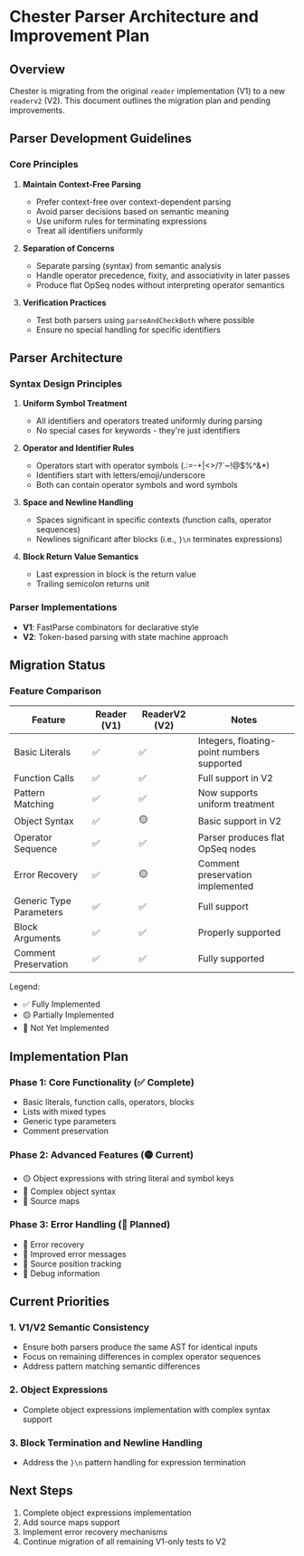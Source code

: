 # Chester Parser Architecture and Improvement Plan

## Overview

Chester is migrating from the original `reader` implementation (V1) to a new `readerv2` (V2). This document outlines the migration plan and pending improvements.

## Parser Development Guidelines

### Core Principles

1. **Maintain Context-Free Parsing**
   - Prefer context-free over context-dependent parsing
   - Avoid parser decisions based on semantic meaning
   - Use uniform rules for terminating expressions
   - Treat all identifiers uniformly

2. **Separation of Concerns**
   - Separate parsing (syntax) from semantic analysis
   - Handle operator precedence, fixity, and associativity in later passes
   - Produce flat OpSeq nodes without interpreting operator semantics

3. **Verification Practices**
   - Test both parsers using `parseAndCheckBoth` where possible
   - Ensure no special handling for specific identifiers

## Parser Architecture

### Syntax Design Principles

1. **Uniform Symbol Treatment**
   - All identifiers and operators treated uniformly during parsing
   - No special cases for keywords - they're just identifiers

2. **Operator and Identifier Rules**
   - Operators start with operator symbols (.:=-+\|<>/?`~!@$%^&*)
   - Identifiers start with letters/emoji/underscore
   - Both can contain operator symbols and word symbols

3. **Space and Newline Handling**
   - Spaces significant in specific contexts (function calls, operator sequences)
   - Newlines significant after blocks (i.e., `}\n` terminates expressions)

4. **Block Return Value Semantics**
   - Last expression in block is the return value
   - Trailing semicolon returns unit

### Parser Implementations

- **V1**: FastParse combinators for declarative style
- **V2**: Token-based parsing with state machine approach

## Migration Status

### Feature Comparison

| Feature | Reader (V1) | ReaderV2 (V2) | Notes |
|---------|-------------|---------------|-------|
| Basic Literals | ✅ | ✅ | Integers, floating-point numbers supported |
| Function Calls | ✅ | ✅ | Full support in V2 |
| Pattern Matching | ✅ | ✅ | Now supports uniform treatment |
| Object Syntax | ✅ | 🟡 | Basic support in V2 |
| Operator Sequence | ✅ | ✅ | Parser produces flat OpSeq nodes |
| Error Recovery | ✅ | 🟡 | Comment preservation implemented |
| Generic Type Parameters | ✅ | ✅ | Full support |
| Block Arguments | ✅ | ✅ | Properly supported |
| Comment Preservation | ✅ | ✅ | Fully supported |

Legend:
- ✅ Fully Implemented
- 🟡 Partially Implemented
- 🔴 Not Yet Implemented

## Implementation Plan

### Phase 1: Core Functionality (✅ Complete)
- Basic literals, function calls, operators, blocks
- Lists with mixed types
- Generic type parameters
- Comment preservation

### Phase 2: Advanced Features (🟡 Current)
- 🟡 Object expressions with string literal and symbol keys
- 🔴 Complex object syntax
- 🔴 Source maps

### Phase 3: Error Handling (🔴 Planned)
- 🔴 Error recovery
- 🔴 Improved error messages
- 🔴 Source position tracking
- 🔴 Debug information

## Current Priorities

### 1. V1/V2 Semantic Consistency
- Ensure both parsers produce the same AST for identical inputs
- Focus on remaining differences in complex operator sequences
- Address pattern matching semantic differences

### 2. Object Expressions
- Complete object expressions implementation with complex syntax support

### 3. Block Termination and Newline Handling
- Address the `}\n` pattern handling for expression termination

## Next Steps

1. Complete object expressions implementation
2. Add source maps support
3. Implement error recovery mechanisms
4. Continue migration of all remaining V1-only tests to V2